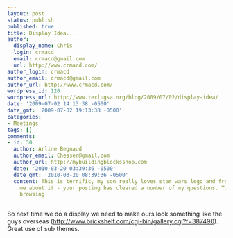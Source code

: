 ```yaml
---
layout: post
status: publish
published: true
title: Display Idea...
author:
  display_name: Chris
  login: crmacd
  email: crmacd@gmail.com
  url: http://www.crmacd.com/
author_login: crmacd
author_email: crmacd@gmail.com
author_url: http://www.crmacd.com/
wordpress_id: 120
wordpress_url: http://www.texlugsa.org/blog/2009/07/02/display-idea/
date: '2009-07-02 14:13:38 -0500'
date_gmt: '2009-07-02 19:13:38 -0500'
categories:
- Meetings
tags: []
comments:
- id: 30
  author: Arline Begnaud
  author_email: Chesser@gmail.com
  author_url: http://mybuildingblocksshop.com
  date: '2010-03-20 03:39:36 -0500'
  date_gmt: '2010-03-20 08:39:36 -0500'
  content: This is terrific, my son really loves star wars lego and frequently bugging
    me about it - your posting has cleared a number of my questions. Time for additional
    browsing!
---
```

<p>So next time we do a display we need to make ours look something like the guys overseas (<a href="http://www.brickshelf.com/cgi-bin/gallery.cgi?f=387490">http://www.brickshelf.com/cgi-bin/gallery.cgi?f=387490</a>). Great use of sub themes.</p>
